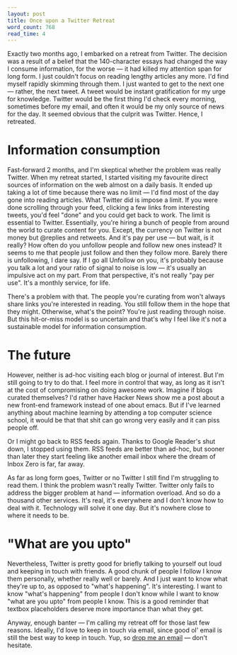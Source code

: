 ```yaml
---
layout: post
title: Once upon a Twitter Retreat
word_count: 768
read_time: 4
---
```


Exactly two months ago, I embarked on a retreat from Twitter. The decision was a result of a belief that the 140-character essays had changed the way I consume information, for the worse — it had killed my attention span for long form. I just couldn't focus on reading lengthy articles any more. I'd find myself rapidly skimming through them. I just wanted to get to the next one — rather, the next tweet. A tweet would be instant gratification for my urge for knowledge. Twitter would be the first thing I'd check every morning, sometimes before my email, and often it would be my only source of news for the day. It seemed obvious that the culprit was Twitter. Hence, I retreated.

# Information consumption

Fast-forward 2 months, and I'm skeptical whether the problem was really Twitter. When my retreat started, I started visiting my favourite direct sources of information on the web almost on a daily basis. It ended up taking a lot of time because there was no limit — I'd find most of the day gone into reading articles. What Twitter did is impose a limit. If you were done scrolling through your feed, clicking a few links from interesting tweets, you'd feel "done" and you could get back to work. The limit is essential to Twitter. Essentially, you're hiring a bunch of people from around the world to curate content for you. Except, the currency on Twitter is not money but @replies and retweets. And it's pay per use — but wait, is it really? How often do you unfollow people and follow new ones instead? It seems to me that people just follow and then they follow more. Barely there is unfollowing, I dare say. If I go all Unfollow on you, it's probably because you talk a lot and your ratio of signal to noise is low — it's usually an impulsive act on my part. From that perspective, it's not really "pay per use". It's a monthly service, for life. 

There's a problem with that. The people you're curating from won't always share links you're interested in reading. You still follow them in the hope that they might. Otherwise, what's the point? You're just reading through noise. But this hit-or-miss model is so uncertain and that's why I feel like it's not a sustainable model for information consumption. 

# The future

However, neither is ad-hoc visiting each blog or journal of interest. But I'm still going to try to do that.  I feel more in control that way, as long as it isn't at the cost of compromising on doing awesome work. Imagine if blogs curated themselves? I'd rather have Hacker News show me a post about a new front-end framework instead of one about emacs. But if I've learned anything about machine learning by attending a top computer science school, it would be that that shit can go wrong very easily and it can piss people off. 

Or I might go back to RSS feeds again. Thanks to Google Reader's shut down, I stopped using them. RSS feeds are better than ad-hoc, but sooner than later they start feeling like another email inbox where the dream of Inbox Zero is far, far away.

As far as long form goes, Twitter or no Twitter I still find I'm struggling to read them. I think the problem wasn't really Twitter. Twitter only fails to address the bigger problem at hand — information overload. And so do a thousand other services. It's real, it's everywhere and I don't know how to deal with it. Technology will solve it one day. But it's nowhere close to where it needs to be.

# "What are you upto"

Nevertheless, Twitter is pretty good for briefly talking to yourself out loud and keeping in touch with friends. A good chunk of people I follow I know them personally, whether really well or barely. And I just want to know what they're up to, as opposed to "what's happening". It's interesting. I want to know "what's happening" from people I don't know while I want to know "what are you upto" from people I know. This is a good reminder that textbox placeholders deserve more importance than what they get.

Anyway, enough banter — I'm calling my retreat off for those last few reasons. Ideally, I'd love to keep in touch via email, since good ol' email is still the best way to keep in touch. Yup, so <a href="mailto:sid@sidjha.com">drop me an email</a> — don't hesitate.